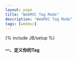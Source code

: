 ```yaml
---
layout: page
title: "WebMVC Tag Mode"
description: "WebMVC Tag Mode"
tags: [webmvc]
---
```

{% include JB/setup %}

#### 一、定义你的Tag
